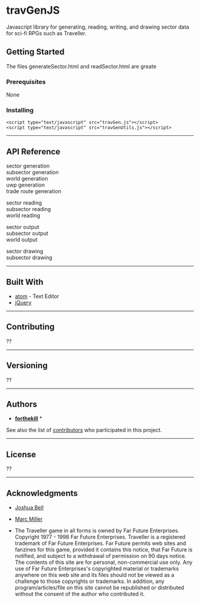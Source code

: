 # travGenJS
Javascript library for generating, reading, writing, and drawing sector data for sci-fi RPGs such as Traveller.

## Getting Started

The files generateSector.html and readSector.html are greate

### Prerequisites

None

### Installing

`<script type="text/javascript" src="travGen.js"></script>`  
`<script type="text/javascript" src="travGenUtils.js"></script>`  


----------
## API Reference

sector generation  
subsector generation  
world generation  
uwp generation  
trade route generation  

sector reading  
subsector reading  
world reading  

sector output  
subsector output  
world output  

sector drawing  
subsector drawing  

----------

## Built With

* [atom](http://www.atom.io) - Text Editor
* [jQuery](https://jquery.com)

----------

## Contributing

??

----------

## Versioning

??

----------

## Authors

* **[forthekill](https://github.com/forthekill)** *

See also the list of [contributors](https://github.com/your/project/contributors) who participated in this project.

----------

## License

??

----------

## Acknowledgments

* [Joshua Bell](http://www.travellermap.com)
* [Marc Miller](http://www.farfuture.net)

* The Traveller game in all forms is owned by Far Future Enterprises. Copyright 1977 - 1998 Far Future Enterprises. Traveller is a registered trademark of Far Future Enterprises. Far Future permits web sites and fanzines for this game, provided it contains this notice, that Far Future is notified, and subject to a withdrawal of permission on 90 days notice. The contents of this site are for personal, non-commercial use only. Any use of Far Future Enterprises's copyrighted material or trademarks anywhere on this web site and its files should not be viewed as a challenge to those copyrights or trademarks. In addition, any program/articles/file on this site cannot be republished or distributed without the consent of the author who contributed it.

